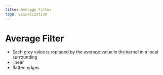 ```yaml
---
title: Average Filter
tags: visualization
---
```


# Average Filter
- Each grey value is replaced by the average value in the kernel in a local surrounding
- linear
- flatten edges




















